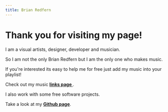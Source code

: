 ```yaml
---
title: Brian Redfern
---
```


# Thank you for visiting my page!

I am a visual artists, designer, developer and musician. 

So I am not the only Brian Redfern but I am the only one who makes music.

If you're interested its easy to help me for free just add my music into your playlist! 

Check out my music  **[links page ](https://hyperfollow.com/brianredfern)**.

I also work with some free software projects. 

Take a look at my  **[Github page](https://github.com/bredfern)**.